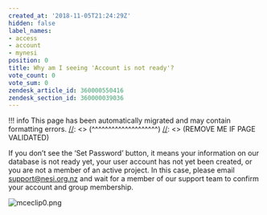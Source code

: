 ```yaml
---
created_at: '2018-11-05T21:24:29Z'
hidden: false
label_names:
- access
- account
- mynesi
position: 0
title: Why am I seeing 'Account is not ready'?
vote_count: 0
vote_sum: 0
zendesk_article_id: 360000550416
zendesk_section_id: 360000039036
---
```



[//]: <> (REMOVE ME IF PAGE VALIDATED)
[//]: <> (vvvvvvvvvvvvvvvvvvvv)
!!! info
    This page has been automatically migrated and may contain formatting errors.
[//]: <> (^^^^^^^^^^^^^^^^^^^^)
[//]: <> (REMOVE ME IF PAGE VALIDATED)
<p>If you don’t see the ‘Set Password’ button, it means your information on our database is not ready yet, your user account has not yet been created, or you are not a member of an active project. In this case, please email <a href="mailto:support@nesi.org.nz?subject=Please%20confirm%20my%20My%20NeSI%20account%20and%20add%20me%20to%20a%20project%20team">support@nesi.org.nz</a> and wait for a member of our support team to confirm your account and group membership.</p>
<p><img src="https://support.nesi.org.nz/hc/article_attachments/360007179555/mceclip0.png" alt="mceclip0.png"></p>
